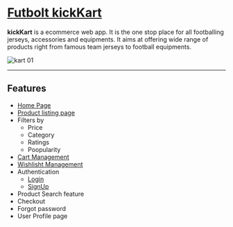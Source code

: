 # [Futbolt kickKart](https://kickkart.netlify.app/)
 
**kickKart** is a ecommerce web app. It is the one stop place for all footballing jerseys, accessories and equipments.
It aims at offering wide range of products right from famous team jerseys to football equipments.

![kart 01](https://user-images.githubusercontent.com/47688809/155254860-90e1e48e-f5a5-48a8-b448-4f98ba4007a7.PNG)

---

## Features
- [Home Page](https://kickkart.netlify.app/)
- [Product listing page](https://kickkart.netlify.app/products/products.html)
- Filters by
    - Price
    - Category
    - Ratings
    - Poopularity
- [Cart Management](https://kickkart.netlify.app/cart/cart.html)
- [Wishlisht Management](https://kickkart.netlify.app/wishlist/wishlist.html)
- Authentication
    - [Login](https://kickkart.netlify.app/login/login.html)
    - [SignUp](https://kickkart.netlify.app/signup/signup.html)
- Product Search feature
- Checkout
- Forgot password
- User Profile page
